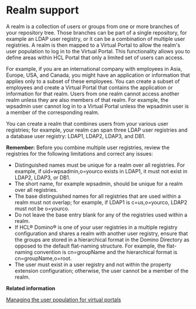 # Realm support

A realm is a collection of users or groups from one or more branches of your repository tree. Those branches can be part of a single repository, for example an LDAP user registry, or it can be a combination of multiple user registries. A realm is then mapped to a Virtual Portal to allow the realm's user population to log in to the Virtual Portal. This functionality allows you to define areas within HCL Portal that only a limited set of users can access.

For example, if you are an international company with employees in Asia, Europe, USA, and Canada, you might have an application or information that applies only to a subset of these employees. You can create a subset of employees and create a Virtual Portal that contains the application or information for that realm. Users from one realm cannot access another realm unless they are also members of that realm. For example, the wpsadmin user cannot log in to a Virtual Portal unless the wpsadmin user is a member of the corresponding realm.

You can create a realm that combines users from your various user registries; for example, your realm can span three LDAP user registries and a database user registry: LDAP1, LDAP2, LDAP3, and DB1.

**Remember:** Before you combine multiple user registries, review the registries for the following limitations and correct any issues:

-   Distinguished names must be unique for a realm over all registries. For example, if uid=wpsadmin,o=yourco exists in LDAP1, it must not exist in LDAP2, LDAP3, or DB1.
-   The short name, for example wpsadmin, should be unique for a realm over all registries.
-   The base distinguished names for all registries that are used within a realm must not overlap; for example, if LDAP1 is c=us,o=yourco, LDAP2 must not be o=yourco.
-   Do not leave the base entry blank for any of the registries used within a realm.
-   If HCL® Domino® is one of your user registries in a multiple registry configuration and shares a realm with another user registry, ensure that the groups are stored in a hierarchical format in the Domino Directory as opposed to the default flat-naming structure. For example, the flat-naming convention is cn=groupName and the hierarchical format is cn=groupName,o=root.
-   The user must exist in a user registry and not within the property extension configuration; otherwise, the user cannot be a member of the realm.


**Related information**  


[Managing the user population for virtual portals](../admin-system/advppln_mgupop.md)

